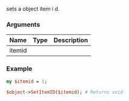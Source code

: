 sets a object item i d.
### Arguments
**Name**|**Type**|**Description**
:---|:---|:---
itemid||

### Example

```perl
my $itemid = 1;

$object->SetItemID($itemid); # Returns void
```